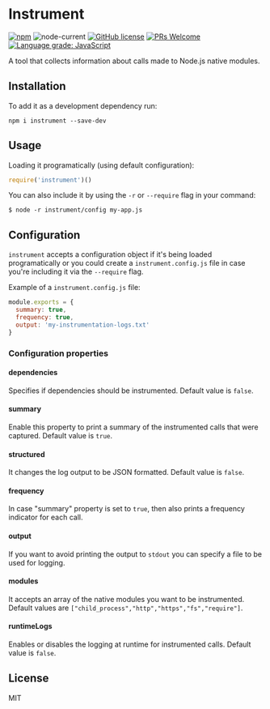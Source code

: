 # Instrument

[![npm](https://img.shields.io/npm/v/instrument)](https://www.npmjs.com/package/instrument)
![node-current](https://img.shields.io/node/v/instrument)
[![GitHub license](https://img.shields.io/badge/license-MIT-blue.svg)](https://github.com/a0viedo/instrument/blob/master/LICENSE)
[![PRs Welcome](https://img.shields.io/badge/PRs-welcome-brightgreen.svg)](http://makeapullrequest.com)
[![Language grade: JavaScript](https://img.shields.io/lgtm/grade/javascript/g/a0viedo/instrument.svg?logo=lgtm&logoWidth=18)](https://lgtm.com/projects/g/a0viedo/instrument/context:javascript)

A tool that collects information about calls made to Node.js native modules.


## Installation
To add it as a development dependency run:

```
npm i instrument --save-dev
```

## Usage
Loading it programatically (using default configuration):
```js
require('instrument')()
```

You can also include it by using the `-r` or `--require` flag in your command:

```
$ node -r instrument/config my-app.js
```

## Configuration
`instrument` accepts a configuration object if it's being loaded programatically or you could create a `instrument.config.js` file in case you're including it via the `--require` flag.

Example of a `instrument.config.js` file:
```js
module.exports = {
  summary: true,
  frequency: true,
  output: 'my-instrumentation-logs.txt'
}
```


### Configuration properties
#### dependencies
Specifies if dependencies should be instrumented. Default value is `false`.
#### summary
Enable this property to print a summary of the instrumented calls that were captured. Default value is `true`.
#### structured
It changes the log output to be JSON formatted. Default value is `false`.
#### frequency
In case "summary" property is set to `true`, then also prints a frequency indicator for each call.
#### output
If you want to avoid printing the output to `stdout` you can specify a file to be used for logging.
#### modules
It accepts an array of the native modules you want to be instrumented. Default values are `["child_process","http","https","fs","require"]`.
#### runtimeLogs
Enables or disables the logging at runtime for instrumented calls. Default value is `false`.

## License
MIT